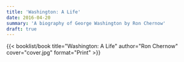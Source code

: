 ```yaml
---
title: 'Washington: A Life'
date: 2016-04-20
summary: 'A biography of George Washington by Ron Chernow'
draft: true
---
```


{{< booklist/book
title="Washington: A Life"
author="Ron Chernow"
cover="cover.jpg"
format="Print" >}}
